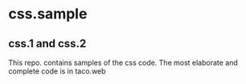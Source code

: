 # css.sample

## css.1 and css.2

This repo. contains samples of the css code. The most elaborate and complete code is in taco.web
